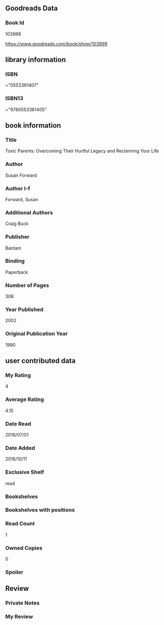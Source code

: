 <!-- This template shows how to bulk convert all columns of data into one markdown file -->
<!-- caveat: KeyError if there's a mismatch. Empty values output nothing -->

## Goodreads Data

### Book Id 

103999

https://www.goodreads.com/book/show/103999

## library information

### ISBN 
="0553381407"

### ISBN13 
="9780553381405"

## book information

### Title
Toxic Parents: Overcoming Their Hurtful Legacy and Reclaiming Your Life

### Author 
Susan Forward

### Author l-f 
Forward, Susan

### Additional Authors
Craig Buck

### Publisher 
Bantam

### Binding
Paperback

### Number of Pages
308

### Year Published
2002

### Original Publication Year 
1990

## user contributed data

### My Rating
4

### Average Rating
4.15

### Date Read
2016/07/01

### Date Added
2016/10/11

### Exclusive Shelf
read

### Bookshelves


### Bookshelves with positions


### Read Count
1

### Owned Copies
0

### Spoiler 


## Review

### Private Notes


### My Review
